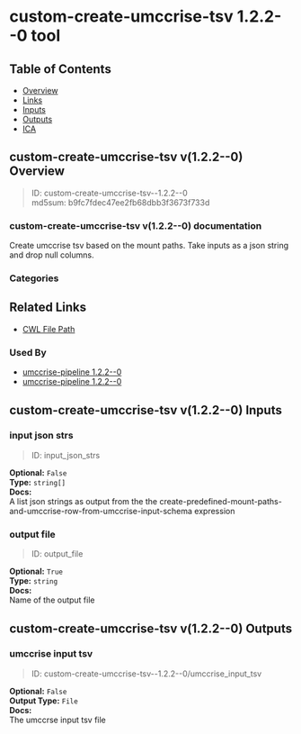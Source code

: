 
custom-create-umccrise-tsv 1.2.2--0 tool
========================================

## Table of Contents
  
- [Overview](#custom-create-umccrise-tsv-v122--0-overview)  
- [Links](#related-links)  
- [Inputs](#custom-create-umccrise-tsv-v122--0-inputs)  
- [Outputs](#custom-create-umccrise-tsv-v122--0-outputs)  
- [ICA](#ica)  


## custom-create-umccrise-tsv v(1.2.2--0) Overview



  
> ID: custom-create-umccrise-tsv--1.2.2--0  
> md5sum: b9fc7fdec47ee2fb68dbb3f3673f733d

### custom-create-umccrise-tsv v(1.2.2--0) documentation
  
Create umccrise tsv based on the mount paths. Take inputs as a json string and drop null columns.

### Categories
  


## Related Links
  
- [CWL File Path](../../../../../../tools/custom-create-umccrise-tsv/1.2.2--0/custom-create-umccrise-tsv__1.2.2--0.cwl)  


### Used By
  
- [umccrise-pipeline 1.2.2--0](../../../workflows/umccrise-pipeline/1.2.2--0/umccrise-pipeline__1.2.2--0.md)  
- [umccrise-pipeline 1.2.2--0](../../../workflows/umccrise-pipeline/1.2.2--0/umccrise-pipeline__1.2.2--0.md)  

  


## custom-create-umccrise-tsv v(1.2.2--0) Inputs

### input json strs



  
> ID: input_json_strs
  
**Optional:** `False`  
**Type:** `string[]`  
**Docs:**  
A list json strings as output from the the create-predefined-mount-paths-and-umccrise-row-from-umccrise-input-schema expression


### output file



  
> ID: output_file
  
**Optional:** `True`  
**Type:** `string`  
**Docs:**  
Name of the output file

  


## custom-create-umccrise-tsv v(1.2.2--0) Outputs

### umccrise input tsv



  
> ID: custom-create-umccrise-tsv--1.2.2--0/umccrise_input_tsv  

  
**Optional:** `False`  
**Output Type:** `File`  
**Docs:**  
The umccrse input tsv file
  

  

